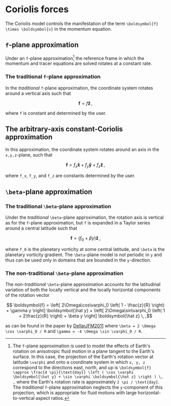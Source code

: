# Coriolis forces

The Coriolis model controls the manifestation of the term ``\boldsymbol{f} \times \boldsymbol{v}``
in the momentum equation.

## ``f``-plane approximation

Under an ``f``-plane approximation[^3] the reference frame in which
the momentum and tracer equations are solved rotates at a constant rate.

### The traditional ``f``-plane approximation

In the *traditional* ``f``-plane approximation, the coordinate system rotates around
a vertical axis such that
```math
    \boldsymbol{f} = f \boldsymbol{\hat z} \, ,
```
where ``f`` is constant and determined by the user.

## The arbitrary-axis constant-Coriolis approximation

In this approximation, the coordinate system rotates around an axis in the ``x,y,z``-plane, such
that
```math
    \boldsymbol{f} = f_x \boldsymbol{\hat x} + f_y \boldsymbol{\hat y} + f_z \boldsymbol{\hat z} \, ,
```
where ``f_x``, ``f_y``, and ``f_z`` are constants determined by the user.


[^3]: The ``f``-plane approximation is used to model the effects of Earth's rotation on anisotropic 
      fluid motion in a plane tangent to the Earth's surface. In this case, the projection of 
      the Earth's rotation vector at latitude ``\varphi`` and onto a coordinate system in which 
      ``x, y, z`` correspond to the directions east, north, and up is
      ``\boldsymbol{f} \approx \frac{4 \pi}{\text{day}} \left ( \cos \varphi \boldsymbol{\hat y} + \sin \varphi \boldsymbol{\hat z} \right ) \, ,``
      where the Earth's rotation rate is approximately ``2 \pi / \text{day}``. The *traditional* 
      ``f``-plane approximation neglects the ``y``-component of this projection, which is appropriate 
      for fluid motions with large horizontal-to-vertical aspect ratios.

## ``\beta``-plane approximation

### The traditional ``\beta``-plane approximation

Under the *traditional* ``\beta``-plane approximation, the rotation axis is vertical as for the
``f``-plane approximation, but ``f`` is expanded in a Taylor series around a central latitude 
such that
```math
    \boldsymbol{f} = \left ( f_0 + \beta y \right ) \boldsymbol{\hat z} \, ,
```
where ``f_0`` is the planetary vorticity at some central latitude, and ``\beta`` is the
planetary vorticity gradient.
The ``\beta``-plane model is not periodic in ``y`` and thus can be used only in domains that
are bounded in the ``y``-direction.

### The non-traditional ``\beta``-plane approximation

The *non-traditional* ``\beta``-plane approximation accounts for the latitudinal variation of both
the locally vertical and the locally horizontal components of the rotation vector
```math
    \boldsymbol{f} = \left[ 2\Omega\cos\varphi_0 \left( 1 -  \frac{z}{R} \right) + \gamma y \right] \boldsymbol{\hat y}
           + \left[ 2\Omega\sin\varphi_0 \left( 1 + 2\frac{z}{R} \right) + \beta  y \right] \boldsymbol{\hat z} \, ,
```
as can be found in the paper by [DellarJFM2011](@cite) where 
``\beta = 2 \Omega \cos \varphi_0 / R`` and ``\gamma = -4 \Omega \sin \varphi_0 / R``.
